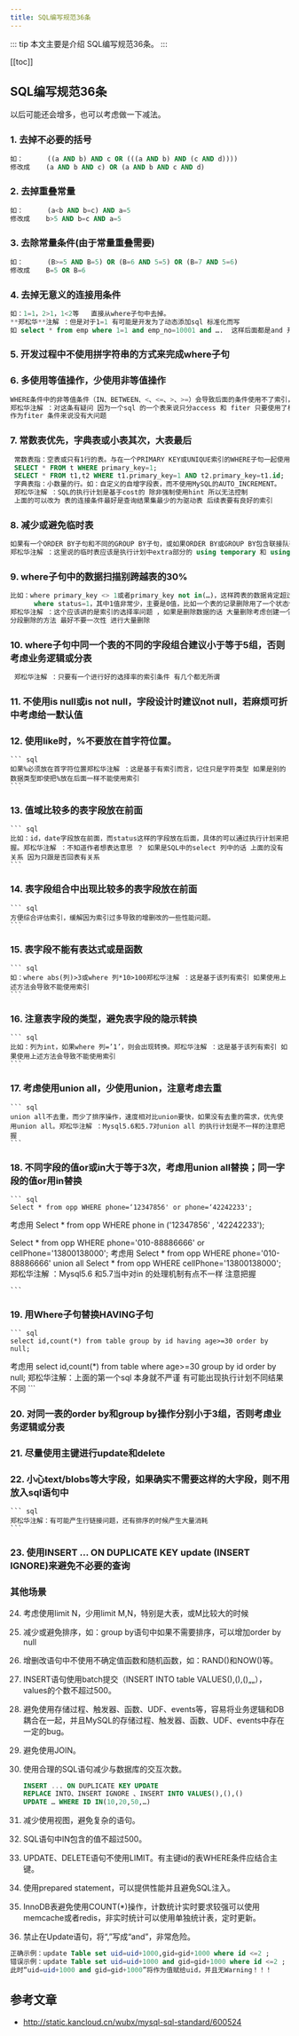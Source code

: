 ```yaml
---
title: SQL编写规范36条
---
```


::: tip
本文主要是介绍 SQL编写规范36条。
:::

[[toc]]

## SQL编写规范36条

以后可能还会增多，也可以考虑做一下减法。

### 1. 去掉不必要的括号

   ``` sql
   如：      ((a AND b) AND c OR (((a AND b) AND (c AND d)))) 
   修改成    (a AND b AND c) OR (a AND b AND c AND d)
   ```

### 2. 去掉重叠常量

   ``` sql
   如：      (a<b AND b=c) AND a=5
   修改成    b>5 AND b=c AND a=5
   ```

### 3. 去除常量条件(由于常量重叠需要)

   ``` sql
   如：      (B>=5 AND B=5) OR (B=6 AND 5=5) OR (B=7 AND 5=6)
   修改成    B=5 OR B=6
   ```

### 4. 去掉无意义的连接用条件

   ``` sql
   如：1=1，2>1，1<2等   直接从where子句中去掉。
   **郑松华**注解 ：但是对于1=1 有可能是开发为了动态添加sql 标准化而写 
   如 select * from emp where 1=1 and emp_no=10001 and ….  这样后面都是and 开始 
   ```

### 5. 开发过程中不使用拼字符串的方式来完成where子句

### 6. 多使用等值操作，少使用非等值操作

   ``` sql
   WHERE条件中的非等值条件（IN、BETWEEN、<、<=、>、>=）会导致后面的条件使用不了索引，因为不能同时用到两个范围条件。
   郑松华注解 ：对这条有疑问 因为一个sql 的一个表来说只分access 和 fiter 只要使用了相应的选择率好的索引过滤了大部分数据对后面
   作为fiter 条件来说没有大问题 
   ```

### 7. 常数表优先，字典表或小表其次，大表最后

  ``` sql
   常数表指：空表或只有1行的表。与在一个PRIMARY KEY或UNIQUE索引的WHERE子句一起使用的表。如：
   SELECT * FROM t WHERE primary_key=1;
   SELECT * FROM t1,t2 WHERE t1.primary_key=1 AND t2.primary_key=t1.id;
   字典表指：小数量的行。如：自定义的自增字段表，而不使用MySQL的AUTO_INCREMENT。
   郑松华注解 ：SQL的执行计划是基于cost的 除非强制使用hint 所以无法控制
   上面的可以改为 表的连接条件最好是查询结果集最少的为驱动表 后续表要有良好的索引
   ```

### 8. 减少或避免临时表

   ``` sql
   如果有一个ORDER BY子句和不同的GROUP BY子句，或如果ORDER BY或GROUP BY包含联接队列中的第一个表之外的其它表的列，则创建一个临时表。
   郑松华注解 ：这里说的临时表应该是执行计划中extra部分的 using temporary 和 using filesort 关键字 
   ```

### 9. where子句中的数据扫描别跨越表的30%

   ``` sql
   比如：where primary_key <> 1或者primary_key not in(…)，这样跨表的数据肯定超过30%了。
         where status=1，其中1值非常少，主要是0值，比如一个表的记录删除用了一个状态位，而删除的记录又比较少。
   郑松华注解 ：这个应该讲的是索引的选择率问题 ，如果是删除数据的话 大量删除考虑创建一个临时表 改表名的方法或者
   分段删除的方法 最好不要一次性 进行大量删除
   ```

### 10. where子句中同一个表的不同的字段组合建议小于等于5组，否则考虑业务逻辑或分表

   ``` sql
    郑松华注解 ：只要有一个进行好的选择率的索引条件 有几个都无所谓
  ```

### 11. 不使用is null或is not null，字段设计时建议not null，若麻烦可折中考虑给一默认值

### 12. 使用like时，%不要放在首字符位置。

    ``` sql
    如果%必须放在首字符位置郑松华注解 ：这是基于有索引而言，记住只是字符类型 如果是别的数据类型即使把%放在后面一样不能使用索引
    ```

### 13. 值域比较多的表字段放在前面

    ``` sql
    比如：id，date字段放在前面，而status这样的字段放在后面，具体的可以通过执行计划来把握。郑松华注解 ：不知道作者想表达意思 ？ 如果是SQL中的select 列中的话 上面的没有关系 因为只跟是否回表有关系
    ```

### 14. 表字段组合中出现比较多的表字段放在前面

    ``` sql
    方便综合评估索引，缓解因为索引过多导致的增删改的一些性能问题。
    ```

### 15. 表字段不能有表达式或是函数

    ``` sql
    如：where abs(列)>3或where 列*10>100郑松华注解 ：这是基于该列有索引 如果使用上述方法会导致不能使用索引
    ```

### 16. 注意表字段的类型，避免表字段的隐示转换

    ``` sql
    比如：列为int，如果where 列=’1’，则会出现转换。郑松华注解 ：这是基于该列有索引 如果使用上述方法会导致不能使用索引
    ```

### 17. 考虑使用union all，少使用union，注意考虑去重

    ``` sql
    union all不去重，而少了排序操作，速度相对比union要快，如果没有去重的需求，优先使用union all。郑松华注解 ：Mysql5.6和5.7对union all 的执行计划是不一样的注意把握
    ```

### 18. 不同字段的值or或in大于等于3次，考虑用union all替换；同一字段的值or用in替换

    ``` sql
    Select * from opp WHERE phone=‘12347856' or phone=‘42242233';
考虑用
Select * from opp WHERE phone in ('12347856' , '42242233');

Select * from opp WHERE phone='010-88886666' or cellPhone='13800138000'; 
考虑用
Select * from opp WHERE phone='010-88886666' 
union all
Select * from opp WHERE cellPhone='13800138000';
郑松华注解 ：Mysql5.6 和5.7当中对in 的处理机制有点不一样 注意把握


    ```

### 19. 用Where子句替换HAVING子句

    ``` sql
    select id,count(*) from table group by id having age>=30 order by null;
考虑用
select id,count(*) from table where age>=30 group by id order by null;
郑松华注解：上面的第一个sql 本身就不严谨 有可能出现执行计划不同结果不同
    ```

### 20. 对同一表的order by和group by操作分别小于3组，否则考虑业务逻辑或分表

### 21. 尽量使用主键进行update和delete

### 22. 小心text/blobs等大字段，如果确实不需要这样的大字段，则不用放入sql语句中

    ``` sql
    郑松华注解：有可能产生行链接问题，还有排序的时候产生大量消耗
    ```

### 23. 使用INSERT ... ON DUPLICATE KEY update (INSERT IGNORE)来避免不必要的查询

### 其他场景

24. 考虑使用limit N，少用limit M,N，特别是大表，或M比较大的时候

25. 减少或避免排序，如：group by语句中如果不需要排序，可以增加order by null

26. 增删改语句中不使用不确定值函数和随机函数，如：RAND()和NOW()等。

27. INSERT语句使用batch提交（INSERT INTO table VALUES(),(),()„„），values的个数不超过500。

28. 避免使用存储过程、触发器、函数、UDF、events等，容易将业务逻辑和DB耦合在一起，并且MySQL的存储过程、触发器、函数、UDF、events中存在一定的bug。

29. 避免使用JOIN。

30. 使用合理的SQL语句减少与数据库的交互次数。

    ``` sql
    INSERT ... ON DUPLICATE KEY UPDATE
    REPLACE INTO、INSERT IGNORE 、INSERT INTO VALUES(),(),()
    UPDATE … WHERE ID IN(10,20,50,…)
    ```

31. 减少使用视图，避免复杂的语句。

32. SQL语句中IN包含的值不超过500。

33. UPDATE、DELETE语句不使用LIMIT。有主键id的表WHERE条件应结合主键。

34. 使用prepared statement，可以提供性能并且避免SQL注入。

35. InnoDB表避免使用COUNT(*)操作，计数统计实时要求较强可以使用memcache或者redis，非实时统计可以使用单独统计表，定时更新。

36. 禁止在Update语句，将“,”写成“and”，非常危险。

``` sql
正确示例：update Table set uid=uid+1000,gid=gid+1000 where id <=2 ;
错误示例：update Table set uid=uid+1000 and gid=gid+1000 where id <=2 ;
此时“uid=uid+1000 and gid=gid+1000”将作为值赋给uid，并且无Warning！！！
```

## 参考文章
* http://static.kancloud.cn/wubx/mysql-sql-standard/600524